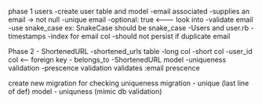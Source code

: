 phase 1
users
-create user table and model
    -email associated
    -supplies an email -> not null
    -unique email
    -optional: true <--- look into
    -validate email
    -use snake_case ex: SnakeCase should be snake_case
    -Users and user.rb
    -timestamps
    -index for email col
    -should not persist if duplicate email

Phase 2 - ShortenedURL
    -shortened_urls table
        -long col
        -short col
        -user_id col <-- foreign key - belongs_to
    -ShortenedURL model
        -uniqueness validation
        -prescence validation
validates :email prescence 

create new migration for checking uniqueness
migration - unique (last line of def)
model - uniquness (mimic db validation)